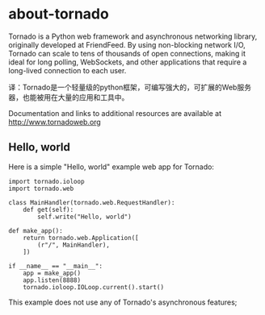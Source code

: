 # about-tornado

Tornado is a Python web framework and asynchronous networking library, originally developed at FriendFeed. By using non-blocking network I/O, Tornado can scale to tens of thousands of open connections, making it ideal for long polling, WebSockets, and other applications that require a long-lived connection to each user.

译：Tornado是一个轻量级的python框架，可编写强大的，可扩展的Web服务器，也能被用在大量的应用和工具中。

Documentation and links to additional resources are available at
http://www.tornadoweb.org

## Hello, world

Here is a simple "Hello, world" example web app for Tornado:

    import tornado.ioloop
    import tornado.web

    class MainHandler(tornado.web.RequestHandler):
        def get(self):
            self.write("Hello, world")

    def make_app():
        return tornado.web.Application([
            (r"/", MainHandler),
        ])

    if __name__ == "__main__":
        app = make_app()
        app.listen(8888)
        tornado.ioloop.IOLoop.current().start()

This example does not use any of Tornado's asynchronous features;





